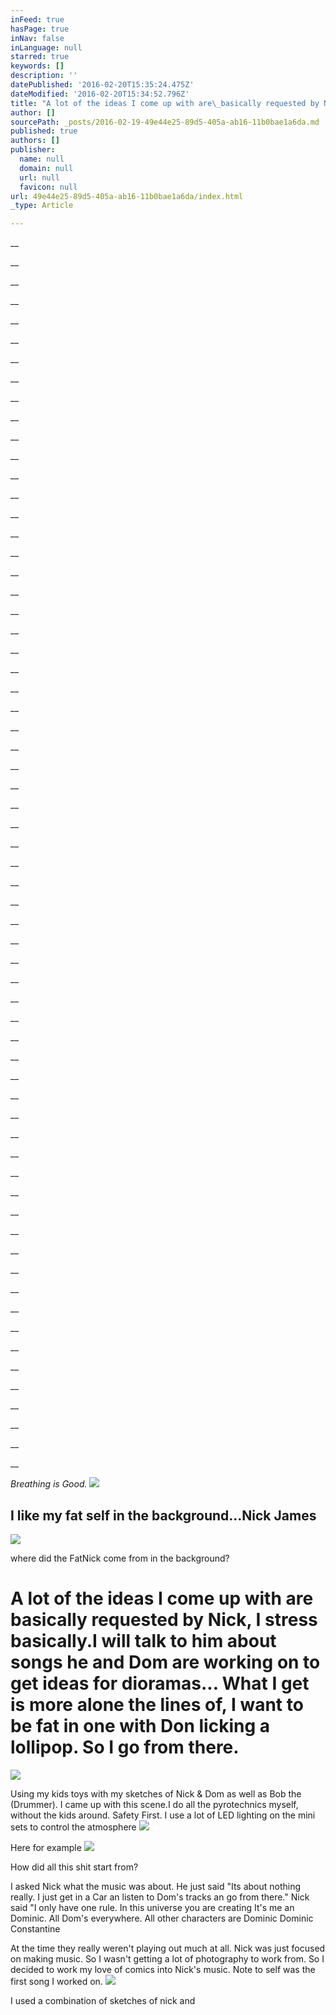 ```yaml
---
inFeed: true
hasPage: true
inNav: false
inLanguage: null
starred: true
keywords: []
description: ''
datePublished: '2016-02-20T15:35:24.475Z'
dateModified: '2016-02-20T15:34:52.796Z'
title: "A lot of the ideas I come up with are\_basically requested by Nick, I stress basically.I will talk to him about songs he and Dom are working on to get ideas for\_dioramas... What I get is more alone the lines of, I\_want to be fat in one with Don licking a\_lollipop. So I go from there."
author: []
sourcePath: _posts/2016-02-19-49e44e25-89d5-405a-ab16-11b0bae1a6da.md
published: true
authors: []
publisher:
  name: null
  domain: null
  url: null
  favicon: null
url: 49e44e25-89d5-405a-ab16-11b0bae1a6da/index.html
_type: Article

---
```

__

__

__

__

__

__

__

__

__

__

__

__

__

__

__

__

__

__

__

__

__

__

__

__

__

__

__

__

__

__

__

__

__

__

__

__

__

__

__

__

__

__

__

__

__

__

__

__

__

__

__

__

__

__

__

__

__

__

__

__

__

__

__

__

_Breathing is Good._
![](https://the-grid-user-content.s3-us-west-2.amazonaws.com/e9294022-45d7-4933-bde4-8a018b5dccbc.jpg)

## I like my fat self in the background...Nick James
![](https://the-grid-user-content.s3-us-west-2.amazonaws.com/2a61e941-fb0c-4da1-9c2f-5f38f403da7a.jpg)

where did the FatNick come from in the background?

# A lot of the ideas I come up with are basically requested by Nick, I stress basically.I will talk to him about songs he and Dom are working on to get ideas for dioramas... What I get is more alone the lines of, I want to be fat in one with Don licking a lollipop. So I go from there.
![](https://the-grid-user-content.s3-us-west-2.amazonaws.com/007e3723-a0c8-4748-8824-4e3232a6a2c9.jpg)

Using my kids toys with my sketches of Nick & Dom as well as Bob the (Drummer). I came up with this scene.I do all the pyrotechnics myself, without the kids around. Safety First. I use a lot of LED lighting on the mini sets to control the atmosphere ![](https://the-grid-user-content.s3-us-west-2.amazonaws.com/436c425e-0680-4624-9504-227a2f4bb896.jpg)

Here for example ![](https://the-grid-user-content.s3-us-west-2.amazonaws.com/d96c3ece-c314-4873-a957-810dfe5ba643.jpg)

How did all this shit start from?

I asked Nick what the music was about. He just said "Its about nothing really. I just get in a Car an listen to Dom's tracks an go from there." Nick said "I only have one rule. In this universe you are creating It's me an Dominic. All Dom's everywhere. All other characters are Dominic Dominic Constantine

At the time they really weren't playing out much at all. Nick was just focused on making music. So I wasn't getting a lot of photography to work from. So I decided to work my love of comics into Nick's music. Note to self was the first song I worked on.
![](https://the-grid-user-content.s3-us-west-2.amazonaws.com/e72d43fd-b7f6-417e-9055-314a1a0f6576.jpg)

I used a combination of sketches of nick and